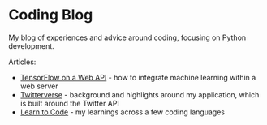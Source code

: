 # Coding Blog
My blog of experiences and advice around coding, focusing on Python development.

Articles:

- [TensorFlow on a Web API](coding_blog/tensorflow_on_a_web_api.md) - how to integrate machine learning within a web server
- [Twitterverse](coding_blog/twitterverse.md) - background and highlights around my application, which is built around the Twitter API
- [Learn to Code](coding_blog/learn_to_code.md) - my learnings across a few coding languages
